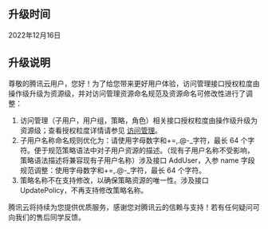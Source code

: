 ## 升级时间
2022年12月16日

## 升级说明
尊敬的腾讯云用户，您好！为了给您带来更好用户体验，访问管理接口授权粒度由操作级升级为资源级，并对访问管理资源命名规范及资源命名可修改性进行了调整：
1. 访问管理（子用户，用户组，策略，角色）相关接口授权粒度由操作级升级为资源级；查看授权粒度详情请参见 [访问管理](https://cloud.tencent.com/document/product/598/69872)。
2. 子用户名称命名规则优化为：请使用字母数字和+=,.@-_字符，最长 64 个字符。便于规范策略语法中对子用户资源的描述。（现有子用户名称不受影响，策略语法描述将兼容现有子用户名称）涉及接口 AddUser，入参 name 字段规范调整：使用字母数字和+=,.@-_字符，最长 64 个字符。
3. 策略名称不在支持修改，以确保策略资源的唯一性。涉及接口 UpdatePolicy，不再支持修改策略名称。  

腾讯云将持续为您提供优质服务，感谢您对腾讯云的信赖与支持！若有任何疑问可向我们的售后同学反馈。


